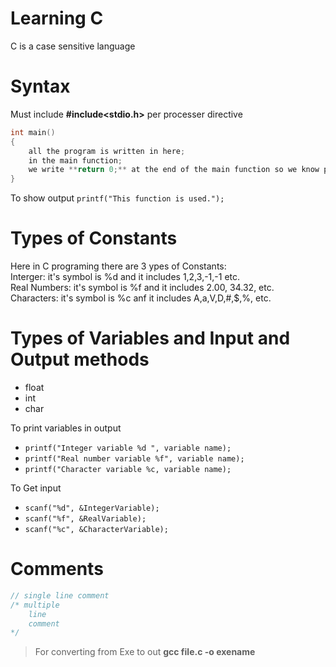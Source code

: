 # Learning C 

C is a case sensitive language

# Syntax

Must include **#include<stdio.h>** per processer directive <br>
```c
int main()
{
    all the program is written in here; 
    in the main function; 
    we write **return 0;** at the end of the main function so we know program runned without errors 
}
```
To show output ```printf("This function is used.");``` <br>

# Types of Constants
Here in C programing there are 3 ypes of Constants: <br>
    Interger: it's symbol is %d and it includes 1,2,3,-1,-1 etc. <br>
    Real Numbers: it's symbol is %f and it includes 2.00, 34.32, etc. <br>
    Characters: it's symbol is %c anf it includes A,a,V,D,#,$,%, etc. <br>
 
# Types of Variables and Input and Output methods
- float <br>
- int <br>
- char <br>

To print variables in output <br>
- ```printf("Integer variable %d ", variable name);``` <br>
- ```printf("Real number variable %f", variable name);```<br>
- ```printf("Character variable %c, variable name);```<br>

To Get input 
- ```scanf("%d", &IntegerVariable);``` <br>
- ```scanf("%f", &RealVariable);``` <br>
- ```scanf("%c", &CharacterVariable);``` <br>
 
 # Comments
```c
// single line comment 
/* multiple 
    line 
    comment 
*/
```

>For converting from Exe to out 
>**gcc file.c -o exename**
